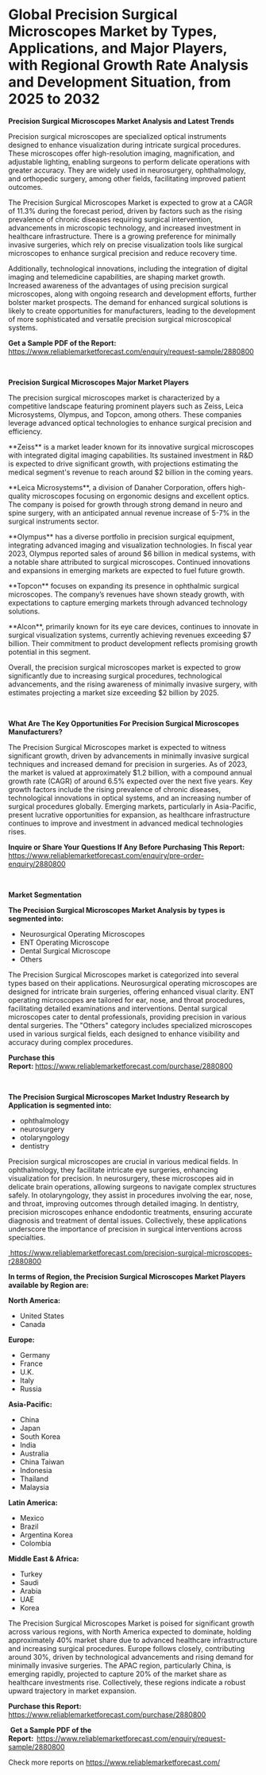 <p><h1>Global Precision Surgical Microscopes Market by Types, Applications, and Major Players, with Regional Growth Rate Analysis and Development Situation, from 2025 to 2032</h1></p><p><strong>Precision Surgical Microscopes Market Analysis and Latest Trends</strong></p>
<p><p>Precision surgical microscopes are specialized optical instruments designed to enhance visualization during intricate surgical procedures. These microscopes offer high-resolution imaging, magnification, and adjustable lighting, enabling surgeons to perform delicate operations with greater accuracy. They are widely used in neurosurgery, ophthalmology, and orthopedic surgery, among other fields, facilitating improved patient outcomes.</p><p>The Precision Surgical Microscopes Market is expected to grow at a CAGR of 11.3% during the forecast period, driven by factors such as the rising prevalence of chronic diseases requiring surgical intervention, advancements in microscopic technology, and increased investment in healthcare infrastructure. There is a growing preference for minimally invasive surgeries, which rely on precise visualization tools like surgical microscopes to enhance surgical precision and reduce recovery time.</p><p>Additionally, technological innovations, including the integration of digital imaging and telemedicine capabilities, are shaping market growth. Increased awareness of the advantages of using precision surgical microscopes, along with ongoing research and development efforts, further bolster market prospects. The demand for enhanced surgical solutions is likely to create opportunities for manufacturers, leading to the development of more sophisticated and versatile precision surgical microscopical systems.</p></p>
<p><strong>Get a Sample PDF of the Report:&nbsp;</strong> <a href="https://www.reliablemarketforecast.com/enquiry/request-sample/2880800?utm_campaign=2316&utm_medium=2&utm_source=Github&utm_content=ia&utm_term=12032025&utm_id=precision-surgical-microscopes">https://www.reliablemarketforecast.com/enquiry/request-sample/2880800</a></p>
<p>&nbsp;</p>
<p><strong>Precision Surgical Microscopes Major Market Players</strong></p>
<p><p>The precision surgical microscopes market is characterized by a competitive landscape featuring prominent players such as Zeiss, Leica Microsystems, Olympus, and Topcon, among others. These companies leverage advanced optical technologies to enhance surgical precision and efficiency.</p><p>**Zeiss** is a market leader known for its innovative surgical microscopes with integrated digital imaging capabilities. Its sustained investment in R&D is expected to drive significant growth, with projections estimating the medical segment's revenue to reach around $2 billion in the coming years.</p><p>**Leica Microsystems**, a division of Danaher Corporation, offers high-quality microscopes focusing on ergonomic designs and excellent optics. The company is poised for growth through strong demand in neuro and spine surgery, with an anticipated annual revenue increase of 5-7% in the surgical instruments sector.</p><p>**Olympus** has a diverse portfolio in precision surgical equipment, integrating advanced imaging and visualization technologies. In fiscal year 2023, Olympus reported sales of around $6 billion in medical systems, with a notable share attributed to surgical microscopes. Continued innovations and expansions in emerging markets are expected to fuel future growth.</p><p>**Topcon** focuses on expanding its presence in ophthalmic surgical microscopes. The company’s revenues have shown steady growth, with expectations to capture emerging markets through advanced technology solutions.</p><p>**Alcon**, primarily known for its eye care devices, continues to innovate in surgical visualization systems, currently achieving revenues exceeding $7 billion. Their commitment to product development reflects promising growth potential in this segment.</p><p>Overall, the precision surgical microscopes market is expected to grow significantly due to increasing surgical procedures, technological advancements, and the rising awareness of minimally invasive surgery, with estimates projecting a market size exceeding $2 billion by 2025.</p></p>
<p>&nbsp;</p>
<p><strong>What Are The Key Opportunities For Precision Surgical Microscopes Manufacturers?</strong></p>
<p><p>The Precision Surgical Microscopes market is expected to witness significant growth, driven by advancements in minimally invasive surgical techniques and increased demand for precision in surgeries. As of 2023, the market is valued at approximately $1.2 billion, with a compound annual growth rate (CAGR) of around 6.5% expected over the next five years. Key growth factors include the rising prevalence of chronic diseases, technological innovations in optical systems, and an increasing number of surgical procedures globally. Emerging markets, particularly in Asia-Pacific, present lucrative opportunities for expansion, as healthcare infrastructure continues to improve and investment in advanced medical technologies rises.</p></p>
<p><strong>Inquire or Share Your Questions If Any Before Purchasing This Report:</strong> <a href="https://www.reliablemarketforecast.com/enquiry/pre-order-enquiry/2880800?utm_campaign=2316&utm_medium=2&utm_source=Github&utm_content=ia&utm_term=12032025&utm_id=precision-surgical-microscopes">https://www.reliablemarketforecast.com/enquiry/pre-order-enquiry/2880800</a></p>
<p>&nbsp;</p>
<p><strong>Market Segmentation</strong></p>
<p><strong>The Precision Surgical Microscopes Market Analysis by types is segmented into:</strong></p>
<p><ul><li>Neurosurgical Operating Microscopes</li><li>ENT Operating Microscope</li><li>Dental Surgical Microscope</li><li>Others</li></ul></p>
<p><p>The Precision Surgical Microscopes market is categorized into several types based on their applications. Neurosurgical operating microscopes are designed for intricate brain surgeries, offering enhanced visual clarity. ENT operating microscopes are tailored for ear, nose, and throat procedures, facilitating detailed examinations and interventions. Dental surgical microscopes cater to dental professionals, providing precision in various dental surgeries. The "Others" category includes specialized microscopes used in various surgical fields, each designed to enhance visibility and accuracy during complex procedures.</p></p>
<p><strong>Purchase this Report:&nbsp;</strong><a href="https://www.reliablemarketforecast.com/purchase/2880800?utm_campaign=2316&utm_medium=2&utm_source=Github&utm_content=ia&utm_term=12032025&utm_id=precision-surgical-microscopes">https://www.reliablemarketforecast.com/purchase/2880800</a></p>
<p>&nbsp;</p>
<p><strong>The Precision Surgical Microscopes Market Industry Research by Application is segmented into:</strong></p>
<p><ul><li>ophthalmology</li><li>neurosurgery</li><li>otolaryngology</li><li>dentistry</li></ul></p>
<p><p>Precision surgical microscopes are crucial in various medical fields. In ophthalmology, they facilitate intricate eye surgeries, enhancing visualization for precision. In neurosurgery, these microscopes aid in delicate brain operations, allowing surgeons to navigate complex structures safely. In otolaryngology, they assist in procedures involving the ear, nose, and throat, improving outcomes through detailed imaging. In dentistry, precision microscopes enhance endodontic treatments, ensuring accurate diagnosis and treatment of dental issues. Collectively, these applications underscore the importance of precision in surgical interventions across specialties.</p></p>
<p><a href="https://www.reliablemarketforecast.com/precision-surgical-microscopes-r2880800?utm_campaign=2316&utm_medium=2&utm_source=Github&utm_content=ia&utm_term=12032025&utm_id=precision-surgical-microscopes">&nbsp;https://www.reliablemarketforecast.com/precision-surgical-microscopes-r2880800</a></p>
<p><strong>In terms of Region, the Precision Surgical Microscopes Market Players available by Region are:</strong></p>
<p>
    <p> <strong> North America: </strong>
        <ul>
            <li>United States</li>
            <li>Canada</li>
        </ul>
        </p> 
    <p> <strong> Europe: </strong>
        <ul>
            <li>Germany</li>
            <li>France</li>
            <li>U.K.</li>
            <li>Italy</li>
            <li>Russia</li>
        </ul>
        </p> 
    <p> <strong> Asia-Pacific: </strong>
        <ul>
            <li>China</li>
            <li>Japan</li>
            <li>South Korea</li>
            <li>India</li>
            <li>Australia</li>
            <li>China Taiwan</li>
            <li>Indonesia</li>
            <li>Thailand</li>
            <li>Malaysia</li>
        </ul>
        </p> 
    <p> <strong> Latin America: </strong>
        <ul>
            <li>Mexico</li>
            <li>Brazil</li>
            <li>Argentina Korea</li>
            <li>Colombia</li>
        </ul>
        </p> 
    <p> <strong> Middle East & Africa: </strong>
        <ul>
            <li>Turkey</li>
            <li>Saudi</li>
            <li>Arabia</li>
            <li>UAE</li>
            <li>Korea</li>
        </ul>
    </p>
    </p>
<p><p>The Precision Surgical Microscopes Market is poised for significant growth across various regions, with North America expected to dominate, holding approximately 40% market share due to advanced healthcare infrastructure and increasing surgical procedures. Europe follows closely, contributing around 30%, driven by technological advancements and rising demand for minimally invasive surgeries. The APAC region, particularly China, is emerging rapidly, projected to capture 20% of the market share as healthcare investments rise. Collectively, these regions indicate a robust upward trajectory in market expansion.</p></p>
<p><strong>Purchase this Report: </strong><a href="https://www.reliablemarketforecast.com/purchase/2880800?utm_campaign=2316&utm_medium=2&utm_source=Github&utm_content=ia&utm_term=12032025&utm_id=precision-surgical-microscopes">https://www.reliablemarketforecast.com/purchase/2880800</a></p>
<p>&nbsp;<strong>Get a Sample PDF of the Report:&nbsp;&nbsp;</strong><a href="https://www.reliablemarketforecast.com/enquiry/request-sample/2880800?utm_campaign=2316&utm_medium=2&utm_source=Github&utm_content=ia&utm_term=12032025&utm_id=precision-surgical-microscopes">https://www.reliablemarketforecast.com/enquiry/request-sample/2880800</a></p>
<p><strong></strong></p>
<p>Check more reports on <a href="https://www.reliablemarketforecast.com/?utm_campaign=2316&utm_medium=2&utm_source=Github&utm_content=ia&utm_term=12032025&utm_id=precision-surgical-microscopes">https://www.reliablemarketforecast.com/</a></p>